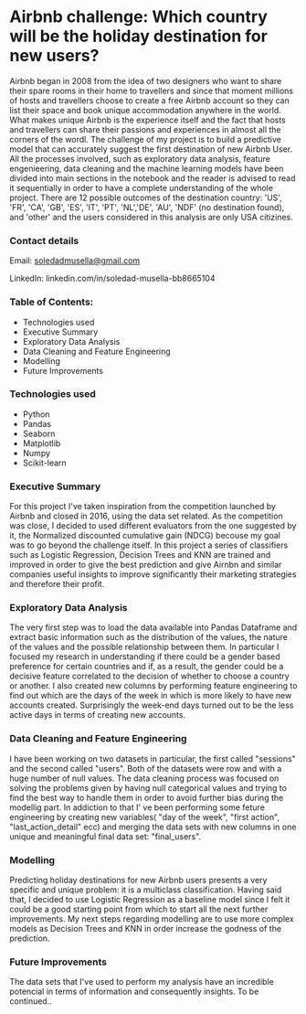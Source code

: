 # Airbnb challenge: Which country will be the holiday destination for new users?


Airbnb began in 2008 from the idea of two designers who want to share their spare rooms in their home to travellers and since that moment millions of hosts and travellers choose to create a free Airbnb account so they can list their space and book unique accommodation anywhere in the world. What makes unique Airbnb is the experience itself and the fact that hosts and travellers can share their passions and experiences in almost all the corners of the wordl. The challenge of my project is to build a predictive model that can accurately suggest the first destination of new Airbnb User. All the processes involved, such as exploratory data analysis, feature engenieering, data cleaning and the machine learning models have been divided into main sections in the notebook and the reader is advised to read it sequentially in order to have a complete understanding of the whole project. There are 12 possible outcomes of the destination country: 'US', 'FR', 'CA', 'GB', 'ES', 'IT', 'PT', 'NL','DE', 'AU', 'NDF' (no destination found), and 'other' and the users considered in this analysis are only USA citizines. 

### Contact details

Email: soledadmusella@gmail.com

LinkedIn: linkedin.com/in/soledad-musella-bb8665104

### Table of Contents: 

- Technologies used
- Executive Summary
- Exploratory Data Analysis
- Data Cleaning and Feature Engineering
- Modelling 
- Future Improvements


### Technologies used

- Python
- Pandas
- Seaborn
- Matplotlib
- Numpy
- Scikit-learn

### Executive Summary

For this project I've taken inspiration from the competition launched by Airbnb and closed in 2016, using the data set related. As the competition was close, I decided to used different evaluators from the one suggested by it, the Normalized discounted cumulative gain (NDCG) becouse my goal was to go beyond the challenge itself. In this project a series of classifiers such as Logistic Regression, Decision Trees and KNN are trained and improved in order to give the best prediction and give Airnbn and similar companies useful insights to improve significantly their marketing strategies and therefore their profit.


### Exploratory Data Analysis

The very first step was to load the data available into Pandas Dataframe and extract basic information such as the distribution of the values, the nature of the values and the possible relationship between them. In particular I focused my research in understanding if there could be a gender based preference for certain countries and if, as a result, the gender could be a decisive feature correlated to the decision of whether to choose a country or another. I also created new columns by performing feature engineering to find out which are the days of the week in which is more likely to have new accounts created. Surprisingly the week-end days turned out to be the less active days in terms of creating new accounts. 





### Data Cleaning and Feature Engineering

I have been working on two datasets in particular, the first called "sessions" and the second called "users". Both of the datasets were row and with a huge number of null values. The data cleaning process was focused on solving the problems given by having null categorical values and trying to find the best way to handle them in order to avoid further bias during the modellig part. In addiction to that I' ve been performing some feture engineering by creating new variables( "day of the week", "first action", "last_action_detail" ecc) and merging the data sets with new columns in one unique and meaningful final data set: "final_users".


### Modelling 

Predicting holiday destinations for new Airbnb users presents a very specific and unique problem: it is a multiclass classification. Having said that, I decided to use Logistic Regression as a baseline model since I felt it could be a good starting point from which to start all the next further improvements. My next steps regarding modelling are to use more complex models as Decision Trees and KNN in order increase the godness of the prediction.   



### Future Improvements

The data sets that I've used to perform my analysis have an incredible potencial in terms of information and consequently insights. To be continued..
















